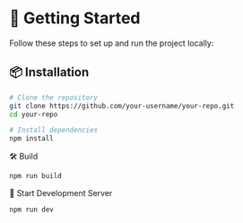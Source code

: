 # 🚀 Getting Started

Follow these steps to set up and run the project locally:

## 📦 Installation

```bash
# Clone the repository
git clone https://github.com/your-username/your-repo.git
cd your-repo

# Install dependencies
npm install
```

🛠 Build
```bash
npm run build
```

🚧 Start Development Server
```bash
npm run dev
```